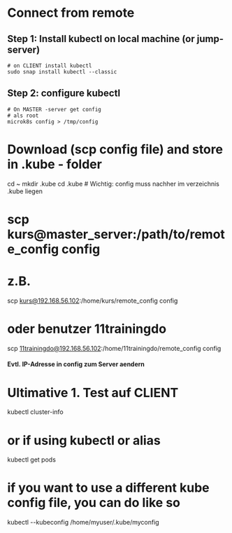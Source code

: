 # Connect from remote 

## Step 1: Install kubectl on local machine (or jump-server)

```
# on CLIENT install kubectl 
sudo snap install kubectl --classic
```

## Step 2: configure kubectl 

```
# On MASTER -server get config 
# als root
microk8s config > /tmp/config 
```


# Download (scp config file) and store in .kube - folder  
cd ~
mkdir .kube
cd .kube  # Wichtig: config muss nachher im verzeichnis .kube liegen 
# scp kurs@master_server:/path/to/remote_config config 
# z.B. 
scp kurs@192.168.56.102:/home/kurs/remote_config config
# oder benutzer 11trainingdo
scp 11trainingdo@192.168.56.102:/home/11trainingdo/remote_config config 

#### Evtl. IP-Adresse in config zum Server aendern 

# Ultimative 1. Test auf CLIENT 
kubectl cluster-info 

# or if using kubectl or alias 
kubectl get pods 

# if you want to use a different kube config file, you can do like so 
kubectl --kubeconfig /home/myuser/.kube/myconfig

```
